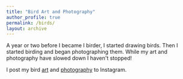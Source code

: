 ```yaml
---
title: "Bird Art and Photography"
author_profile: true
permalink: /birds/
layout: archive
---
```


A year or two before I became I birder, I started drawing birds. Then I started birding and began photographing them. While my art and photography have slowed down I haven't stopped!

I post my bird [art](https://www.instagram.com/drtupps/) and [photography](https://www.instagram.com/drtupps.birding/) to Instagram.